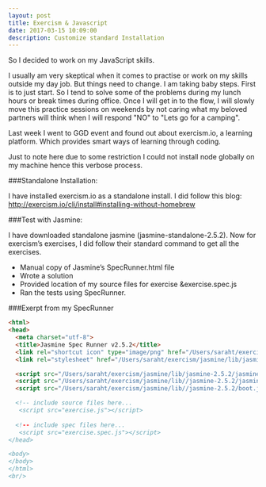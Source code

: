 ```yaml
---
layout: post
title: Exercism & Javascript
date: 2017-03-15 10:09:00
description: Customize standard Installation 
---
```


So I decided to work on my JavaScript skills. 

I usually am very skeptical when it comes to practise or work on my skills outside my day job. But things need to change. I am taking baby steps. First is to just start. So I tend to solve some of the problems during my lunch hours or break times during office. Once I will get in to the flow, I will slowly move this practice sessions on weekends by not caring what my beloved partners will think when I will respond "NO" to "Lets go for a camping". 

Last week I went to GGD event and found out about exercism.io, a learning platform. Which provides smart ways of learning through coding.

Just to note here due to some restriction I could not install node globally
on my machine hence this verbose process.

###Standalone Installation:

I have installed exercism.io as a standalone install. I did follow this blog: http://exercism.io/cli/install#installing-without-homebrew

###Test with Jasmine:

I have downloaded standalone jasmine (jasmine-standalone-2.5.2). 
Now for exercism’s exercises, I did follow their standard command to get all the exercises. 
<ul>
    <li>Manual copy of Jasmine’s SpecRunner.html file</li>
    <li>Wrote a solution</li>
    <li>Provided location of my source files for exercise &exercise.spec.js</li>
    <li>Ran the tests using SpecRunner.</li>
</ul>

###Exerpt from my SpecRunner

```html
<html>
<head>
  <meta charset="utf-8">
  <title>Jasmine Spec Runner v2.5.2</title>
  <link rel="shortcut icon" type="image/png" href="/Users/saraht/exercism/jasmine/lib/jasmine-2.5.2/jasmine_favicon.png">
  <link rel="stylesheet" href="/Users/saraht/exercism/jasmine/lib/jasmine-2.5.2/jasmine.css">

  <script src="/Users/saraht/exercism/jasmine/lib/jasmine-2.5.2/jasmine.js"></script>
  <script src="/Users/saraht/exercism/jasmine/lib//jasmine-2.5.2/jasmine-html.js"></script>
  <script src="/Users/saraht/exercism/jasmine/lib//jasmine-2.5.2/boot.js"></script>

  <!-- include source files here... 
   <script src="exercise.js"></script>
    
  <!-- include spec files here...
   <script src="exercise.spec.js"></script>
</head>

<body>
</body>
</html>
<br/> 
```
